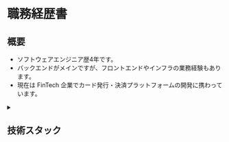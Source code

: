 # 職務経歴書

## 概要

- ソフトウェアエンジニア歴4年です。
- バックエンドがメインですが、フロントエンドやインフラの業務経験もあります。
- 現在は FinTech 企業でカード発行・決済プラットフォームの開発に携わっています。


<details>
<summary><h2>技術スタック</h2></summary>

実務経験のある技術を記載しています。

## 言語
Go | Python | TypeScript | JavaScript | SQL

## フレームワーク
Django | React.js | Next.js

## DB
MySQL | PostgreSQL | SQL Server | Redis

## クラウド (AWS)
Amplify | API Gateway | AppSync | Aurora | Chatbot | Cloud Watch | CodePipeline | Cognito | DynamoDB | EC2 | ECS | KMS | Lambda | RDS | Redshift | S3 | SES | SNS | SSM | SQS

## アーキテクチャ・設計
マイクロサービス | イベント駆動アーキテクチャ | Clean Architecture | DDD

## その他
gRPC | Kubernetes | Docker | CDK | CircleCI | Datadog | GitHub | GitLab | Bitbucket
</details>
